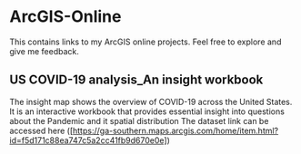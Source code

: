 # ArcGIS-Online
This contains links to my ArcGIS online projects. Feel free to explore and give me feedback.


## US COVID-19 analysis_An insight workbook
The insight map shows the overview of COVID-19 across the United States. 
It is an interactive workbook that provides essential insight into questions about the Pandemic and it spatial distribution
The dataset link can be accessed here ([https://ga-southern.maps.arcgis.com/home/item.html?id=f5d171c88ea747c5a2cc41fb9d670e0e])
